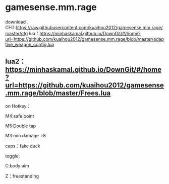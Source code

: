 # gamesense.mm.rage
download：
CFG:https://raw.githubusercontent.com/kuaihou2012/gamesense.mm.rage/master/cfg
lua：https://minhaskamal.github.io/DownGit/#/home?url=https://github.com/kuaihou2012/gamesense.mm.rage/blob/master/adaptive_weapon_config.lua

lua2：https://minhaskamal.github.io/DownGit/#/home?url=https://github.com/kuaihou2012/gamesense.mm.rage/blob/master/Frees.lua
-------------------------------------------------------------------------------------------
on Hotkey：

M4:safe point

M5:Double tap

M3:min damage =8

caps：fake duck

toggle:

C:body aim

Z：freestanding
